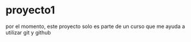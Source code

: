 # proyecto1
por el momento, este proyecto solo es parte de un curso que me ayuda a utilizar git y github

